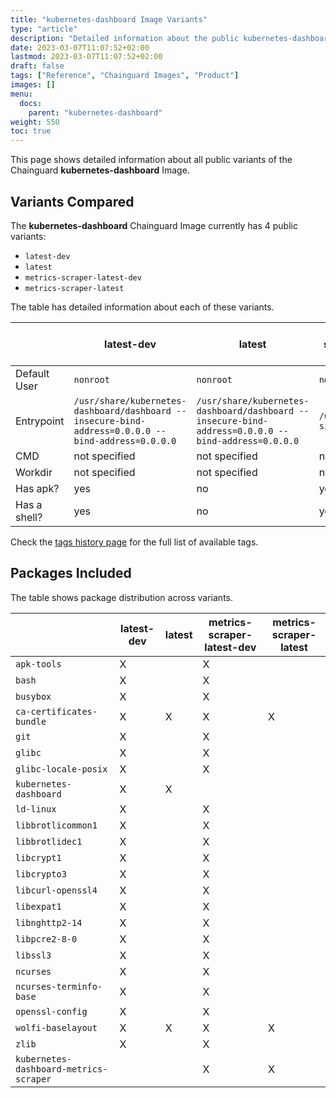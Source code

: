 ```yaml
---
title: "kubernetes-dashboard Image Variants"
type: "article"
description: "Detailed information about the public kubernetes-dashboard Chainguard Image variants"
date: 2023-03-07T11:07:52+02:00
lastmod: 2023-03-07T11:07:52+02:00
draft: false
tags: ["Reference", "Chainguard Images", "Product"]
images: []
menu:
  docs:
    parent: "kubernetes-dashboard"
weight: 550
toc: true
---
```


This page shows detailed information about all public variants of the Chainguard **kubernetes-dashboard** Image.

## Variants Compared
The **kubernetes-dashboard** Chainguard Image currently has 4 public variants: 

- `latest-dev`
- `latest`
- `metrics-scraper-latest-dev`
- `metrics-scraper-latest`

The table has detailed information about each of these variants.

|              | latest-dev                                                                                         | latest                                                                                             | metrics-scraper-latest-dev | metrics-scraper-latest     |
|--------------|----------------------------------------------------------------------------------------------------|----------------------------------------------------------------------------------------------------|----------------------------|----------------------------|
| Default User | `nonroot`                                                                                          | `nonroot`                                                                                          | `nonroot`                  | `nonroot`                  |
| Entrypoint   | `/usr/share/kubernetes-dashboard/dashboard --insecure-bind-address=0.0.0.0 --bind-address=0.0.0.0` | `/usr/share/kubernetes-dashboard/dashboard --insecure-bind-address=0.0.0.0 --bind-address=0.0.0.0` | `/usr/bin/metrics-sidecar` | `/usr/bin/metrics-sidecar` |
| CMD          | not specified                                                                                      | not specified                                                                                      | not specified              | not specified              |
| Workdir      | not specified                                                                                      | not specified                                                                                      | not specified              | not specified              |
| Has apk?     | yes                                                                                                | no                                                                                                 | yes                        | no                         |
| Has a shell? | yes                                                                                                | no                                                                                                 | yes                        | no                         |

Check the [tags history page](/chainguard/chainguard-images/reference/kubernetes-dashboard/tags_history/) for the full list of available tags.

## Packages Included
The table shows package distribution across variants.

|                                        | latest-dev | latest | metrics-scraper-latest-dev | metrics-scraper-latest |
|----------------------------------------|------------|--------|----------------------------|------------------------|
| `apk-tools`                            | X          |        | X                          |                        |
| `bash`                                 | X          |        | X                          |                        |
| `busybox`                              | X          |        | X                          |                        |
| `ca-certificates-bundle`               | X          | X      | X                          | X                      |
| `git`                                  | X          |        | X                          |                        |
| `glibc`                                | X          |        | X                          |                        |
| `glibc-locale-posix`                   | X          |        | X                          |                        |
| `kubernetes-dashboard`                 | X          | X      |                            |                        |
| `ld-linux`                             | X          |        | X                          |                        |
| `libbrotlicommon1`                     | X          |        | X                          |                        |
| `libbrotlidec1`                        | X          |        | X                          |                        |
| `libcrypt1`                            | X          |        | X                          |                        |
| `libcrypto3`                           | X          |        | X                          |                        |
| `libcurl-openssl4`                     | X          |        | X                          |                        |
| `libexpat1`                            | X          |        | X                          |                        |
| `libnghttp2-14`                        | X          |        | X                          |                        |
| `libpcre2-8-0`                         | X          |        | X                          |                        |
| `libssl3`                              | X          |        | X                          |                        |
| `ncurses`                              | X          |        | X                          |                        |
| `ncurses-terminfo-base`                | X          |        | X                          |                        |
| `openssl-config`                       | X          |        | X                          |                        |
| `wolfi-baselayout`                     | X          | X      | X                          | X                      |
| `zlib`                                 | X          |        | X                          |                        |
| `kubernetes-dashboard-metrics-scraper` |            |        | X                          | X                      |

